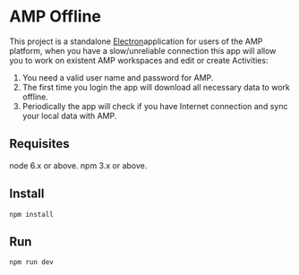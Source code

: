 AMP Offline
==============
This project is a standalone [Electron](http://electron.atom.io/)application for users of the AMP platform, when you have a slow/unreliable connection this app will allow you to work on existent AMP workspaces and edit or create Activities:

1. You need a valid user name and password for AMP.
2. The first time you login the app will download all necessary data to work offline.
3. Periodically the app will check if you have Internet connection and sync your local data with AMP.

Requisites
-------
node 6.x or above.
npm 3.x or above.

Install
-------    
    npm install
    
Run
-----
	npm run dev
